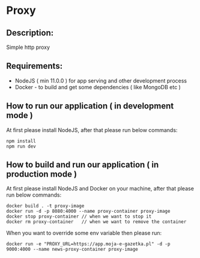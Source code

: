 # Proxy

## Description:

Simple http proxy

## Requirements:

- NodeJS ( min 11.0.0 ) for app serving and other development process
- Docker - to build and get some dependencies ( like MongoDB etc )

## How to run our application ( in development mode )

At first please install NodeJS, after that please run below commands:
```
npm install
npm run dev
```

## How to build and run our application ( in production mode )

At first please install NodeJS and Docker on your machine, after that please run below commands:
```
docker build . -t proxy-image
docker run -d -p 8080:4000 --name proxy-container proxy-image
docker stop proxy-container // when we want to stop it
docker rm proxy-container   // when we want to remove the container
```

When you want to override some env variable then please run:
```
docker run -e "PROXY_URL=https://app.moja-e-gazetka.pl" -d -p 9000:4000 --name news-proxy-container proxy-image
```
